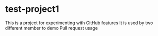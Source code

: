 # test-project1
This is a project for experimenting with GitHub features
It is used by two different member to demo Pull request usage
